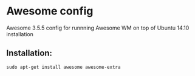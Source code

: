 Awesome config
=============

Awesome 3.5.5 config for runnning Awesome WM on top of Ubuntu 14.10 installation 


Installation:
-------------

    sudo apt-get install awesome awesome-extra
